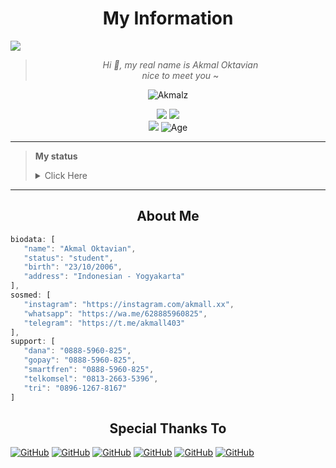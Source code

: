 <h1 align="center">My Information</h1>

<img align="center" height="auto" src="https://github.com/akmall-236.png?size=5000"/>
<!-- ![mrfzvx12](https://github.com/mrfzvx12.png?size=5000) -->

<div align="center">

> _Hi :wave:, my real name is Akmal Oktavian<br>nice to meet you_ ~

</div>

<p align="center">
  <img src="http://readme-typing-svg.herokuapp.com?color=%230B80F7&center=true&vCenter=true&multiline=false&lines=Noob+Coder+From+Indonesia.;Status%2C+student.;Love+Money+and+Life.;Learn+CSS,+HTML,+and+JavaScript.;Don't+bully+me%2C+I'll+be+sad+%3A(.;Thank+you+for+your+attention." alt="Akmalz">
</p>

<div align="center">
<a href="https://wa.me/qr/MJ5QGFNI7ATVG1" target="blank"><img src="https://img.shields.io/badge/Whatsapp-30302f?style=social&logo=whatsapp" /></a>
<a href="http://www.instagram.com/akmall.xx" target="blank"><img src="https://img.shields.io/badge/Instagram-30302f?style=social&logo=instagram" /></a>
<br>
<img src="https://hits.seeyoufarm.com/api/count/incr/badge.svg?url=https%3A%2F%2Fgithub.com%2FAkmallxx&count_bg=green&title_bg=%23555555&icon=probot.svg&icon_color=white&title=Visitor&edge_flat=false"/></a>
<img alt="Age" src="https://img.shields.io/badge/Age-15-blue.svg" />
</div>

---

> **My status** <details><summary>Click Here</summary><img src="https://metrics.lecoq.io/Akmallxx?template=classic&followup=1&isocalendar=1&languages=1&isocalendar.duration=half-year&config.timezone=Asia%2FIndonesian"></details>

---

<h2 align="center">About Me</h2>

```js
biodata: [
   "name": "Akmal Oktavian",
   "status": "student",
   "birth": "23/10/2006",
   "address": "Indonesian - Yogyakarta"
],
sosmed: [
   "instagram": "https://instagram.com/akmall.xx",
   "whatsapp": "https://wa.me/628885960825",
   "telegram": "https://t.me/akmall403"
],
support: [
   "dana": "0888-5960-825",
   "gopay": "0888-5960-825",
   "smartfren": "0888-5960-825",
   "telkomsel": "0813-2663-5396",
   "tri": "0896-1267-8167"
]
```

<h2 align="center">Special Thanks To</h2>

<a href="https://github.com/ravel-iska"><img alt="GitHub" src="https://img.shields.io/badge/ravel-iska%20-%23121011.svg?&style=for-the-badge&logo=github&logoColor=white"></a>
<a href="https://github.com/BryanRfly"><img alt="GitHub" src="https://img.shields.io/badge/BryanRfly%20-%23121011.svg?&style=for-the-badge&logo=github&logoColor=white"></a>
<a href="https://github.com/ItsmeikyXSec404"><img alt="GitHub" src="https://img.shields.io/badge/itsmeikyxsec404%20-%23121011.svg?&style=for-the-badge&logo=github&logoColor=white"></a>
<a href="https://github.com/Arga2108"><img alt="GitHub" src="https://img.shields.io/badge/Arga2108%20-%23121011.svg?&style=for-the-badge&logo=github&logoColor=white"></a>
<a href="https://github.com/rizkiramadhan4617"><img alt="GitHub" src="https://img.shields.io/badge/rizkiramadhan4617%20-%23121011.svg?&style=for-the-badge&logo=github&logoColor=white"></a>
<a href="https://github.com/ramlan404"><img alt="GitHub" src="https://img.shields.io/badge/ramlan404%20-%23121011.svg?&style=for-the-badge&logo=github&logoColor=white"></a>


<!--
<h2 align="center">My Stats</h2>
-->

<!--START_SECTION:waka-->
<!--END_SECTION:waka-->
